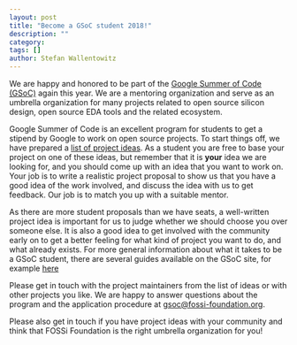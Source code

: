 ```yaml
---
layout: post
title: "Become a GSoC student 2018!"
description: ""
category:
tags: []
author: Stefan Wallentowitz
---
```


We are happy and honored to be part of the
[Google Summer of Code (GSoC)](https://summerofcode.withgoogle.com/)
again this year. We are a mentoring organization and serve as an
umbrella organization for many projects related to open source silicon
design, open source EDA tools and the related ecosystem.

Google Summer of Code is an excellent program for students to get a
stipend by Google to work on open source projects. To start things
off, we have prepared a
[list of project ideas](/gsoc18-ideas.html). As a student you are free
to base your project on one of these ideas, but remember that it is
**your** idea we are looking for, and you should come up with an idea
that you want to work on. Your job is to write a realistic project
proposal to show us that you have a good idea of the work involved,
and discuss the idea with us to get feedback. Our job is to match you
up with a suitable mentor.

As there are more student proposals than we have seats, a well-written
project idea is important for us to judge whether we should choose you
over someone else. It is also a good idea to get involved with the
community early on to get a better feeling for what kind of project
you want to do, and what already exists. For more general information
about what it takes to be a GSoC student, there are several guides
available on the GSoC site, for example
[here](https://developers.google.com/open-source/gsoc/resources/manual)

Please get in touch with the project maintainers from the list of
ideas or with other projects you like. We are happy to answer
questions about the program and the application procedure at
[gsoc@fossi-foundation.org](mailto:gsoc@fossi-foundation.org).

Please also get in touch if you have project ideas with your community
and think that FOSSi Foundation is the right umbrella organization for
you!
